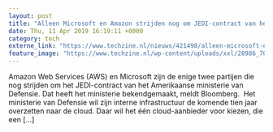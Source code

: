 ```yaml
---
layout: post
title: "Alleen Microsoft en Amazon strijden nog om JEDI-contract van het Pentagon"
date: Thu, 11 Apr 2019 16:19:11 +0000
category: tech
externe_link: "https://www.techzine.nl/nieuws/421498/alleen-microsoft-en-amazon-strijden-nog-om-jedi-contract-van-het-pentagon.html"
feature_image: "https://www.techzine.nl/wp-content/uploads/xxl/28986_7051d7f9.jpg"
---
```


Amazon Web Services (AWS) en Microsoft zijn de enige twee partijen die nog strijden om het JEDI-contract van het Amerikaanse ministerie van Defensie. Dat heeft het ministerie bekendgemaakt, meldt Bloomberg.  Het ministerie van Defensie wil zijn interne infrastructuur de komende tien jaar overzetten naar de cloud. Daar wil het één cloud-aanbieder voor kiezen, die een [&#8230;]
